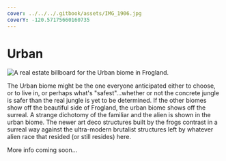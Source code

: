 ```yaml
---
cover: ../../../.gitbook/assets/IMG_1906.jpg
coverY: -120.57175660160735
---
```


# Urban

![A real estate billboard for the Urban biome in Frogland. ](https://imgur.com/iYL09zL.jpg)

The Urban biome might be the one everyone anticipated either to choose, or to live in, or perhaps what's "safest"...whether or not the concrete jungle is safer than the real jungle is yet to be determined. If the other biomes show off the beautiful side of Frogland, the urban biome shows off the surreal. A strange dichotomy of the familiar and the alien is shown in the urban biome. The newer art deco structures built by the frogs contrast in a surreal way against the ultra-modern brutalist structures left by whatever alien race that resided (or still resides) here.

More info coming soon...
